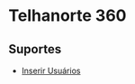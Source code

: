 <!-- TITLE: Telhanorte 360 -->
<!-- SUBTITLE: A quick summary of Telhanorte 360 -->

# Telhanorte 360
## Suportes
* [Inserir Usuários](suportes/telhanorte-360-inserir-usuarios)